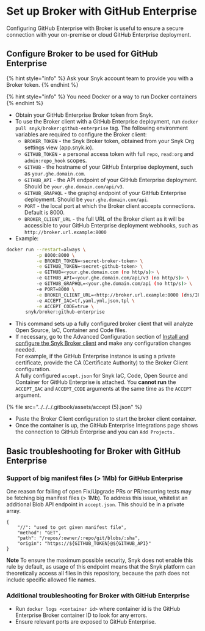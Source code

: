 # Set up Broker with GitHub Enterprise

Configuring GitHub Enterprise with Broker is useful to ensure a secure connection with your on-premise or cloud GitHub Enterprise deployment.

## Configure Broker to be used for GitHub Enterprise

{% hint style="info" %}
Ask your Snyk account team to provide you with a Broker token.
{% endhint %}

{% hint style="info" %}
You need Docker or a way to run Docker containers
{% endhint %}

* Obtain your GitHub Enterprise Broker token from Snyk.
* To use the Broker client with a GitHub Enterprise deployment, run `docker pull snyk/broker:github-enterprise` tag. The following environment variables are required to configure the Broker client:
  * `BROKER_TOKEN` - the Snyk Broker token, obtained from your Snyk Org settings view (app.snyk.io).
  * `GITHUB_TOKEN` - a personal access token with full `repo`, `read:org` and `admin:repo_hook` scopes.
  * `GITHUB` - the hostname of your GitHub Enterprise deployment, such as `your.ghe.domain.com`.
  * `GITHUB_API` - the API endpoint of your GitHub Enterprise deployment. Should be `your.ghe.domain.com/api/v3`.
  * `GITHUB_GRAPHQL` - the graphql endpoint of your GitHub Enterprise deployment. Should be `your.ghe.domain.com/api`.
  * `PORT` - the local port at which the Broker client accepts connections. Default is 8000.
  * `BROKER_CLIENT_URL` - the full URL of the Broker client as it will be accessible to your GitHub Enterprise deployment webhooks, such as `http://broker.url.example:8000`
* Example:

```bash
docker run --restart=always \
           -p 8000:8000 \
           -e BROKER_TOKEN=<secret-broker-token> \
           -e GITHUB_TOKEN=<secret-github-token> \
           -e GITHUB=<your.ghe.domain.com (no http/s)> \
           -e GITHUB_API=<your.ghe.domain.com/api/v3 (no http/s)> \
           -e GITHUB_GRAPHQL=<your.ghe.domain.com/api (no http/s)> \
           -e PORT=8000 \
           -e BROKER_CLIENT_URL=<http://broker.url.example:8000 (dns/IP:port)> \
           -e ACCEPT_IAC=tf,yaml,yml,json,tpl \
           -e ACCEPT_CODE=true \
       snyk/broker:github-enterprise
```

* This command sets up a fully configured broker client that will analyze Open Source, IaC, Container and Code files.
* If necessary, go to the Advanced Configuration section of [Install and configure the Snyk Broker client](../set-up-snyk-broker/how-to-install-and-configure-your-snyk-broker-client.md) and make any configuration changes needed.\
  For example, if the GitHub Enterprise instance is using a private certificate, provide the CA (Certificate Authority) to the Broker Client configuration.\
  A fully configured `accept.json` for Snyk IaC, Code, Open Source and Container for GitHub Enterprise is attached. You **cannot run** the `ACCEPT_IAC` and `ACCEPT_CODE` arguments at the same time as the `ACCEPT` argument.

{% file src="../../../.gitbook/assets/accept (5).json" %}

* Paste the Broker Client configuration to start the broker client container.
* Once the container is up, the GitHub Enterprise Integrations page shows the connection to GitHub Enterprise and you can `Add Projects.`

## Basic troubleshooting for Broker with GitHub Enterprise

### **Support of big manifest files (> 1Mb) for GitHub Enterprise**

One reason for failing of open Fix/Upgrade PRs or PR/recurring tests may be fetching big manifest files (> 1Mb). To address this issue, whitelist an additional Blob API endpoint  in `accept.json`. This should be in a private array.

```
{
    "//": "used to get given manifest file",
    "method": "GET",
    "path": "/repos/:owner/:repo/git/blobs/:sha",
    "origin": "https://${GITHUB_TOKEN}@${GITHUB_API}"
}
```

**Note** To ensure the maximum possible security, Snyk does not enable this rule by default, as usage of this endpoint means that the Snyk platform can theoretically access all files in this repository, because the path does not include specific allowed file names.

### **Additional troubleshooting for Broker with GitHub Enterprise**

* Run `docker logs <container id>` where container id is the GitHub Enterprise Broker container ID to look for any errors.
* Ensure relevant ports are exposed to GitHub Enterprise.

